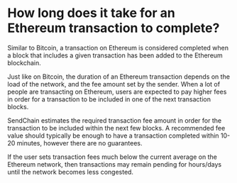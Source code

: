 # How long does it take for an Ethereum transaction to complete?

Similar to Bitcoin, a transaction on Ethereum is considered completed when a block that includes a given transaction has been added to the Ethereum blockchain.

Just like on Bitcoin, the duration of an Ethereum transaction depends on the load of the network, and the fee amount set by the sender. When a lot of people are transacting on Ethereum, users are expected to pay higher fees in order for a transaction to be included in one of the next transaction blocks.

SendChain estimates the required transaction fee amount in order for the transaction to be included within the next few blocks. A recommended fee value should typically be enough to have a transaction completed within 10-20 minutes, however there are no guarantees.

If the user sets transaction fees much below the current average on the Ethereum network, then transactions may remain pending for hours/days until the network becomes less congested.